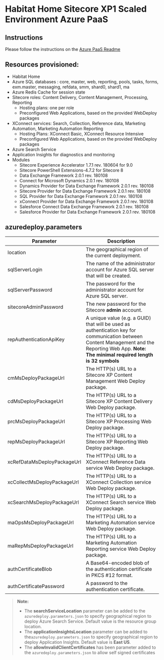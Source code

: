 # Habitat Home Sitecore XP1 Scaled Environment Azure PaaS

## Instructions

Please follow the instructions on the [Azure PaaS Readme](../Readme.md)

## Resources provisioned:

  * Habitat Home  
  * Azure SQL databases : core, master, web, reporting, pools, tasks, forms, exm.master, messaging, refdata, smm, shard0, shard1, ma
  * Azure Redis Cache for session state
  * Sitecore roles: Content Delivery, Content Management, Processing, Reporting
    * Hosting plans: one per role
    * Preconfigured Web Applications, based on the provided WebDeploy packages
  * XConnect services: Search, Collection, Reference data, Marketing Automation, Marketing Automation Reporting
    * Hosting Plans: XConnect Basic, XConnect Resource Intensive
    * Preconfigured Web Applications, based on the provided WebDeploy packages
  * Azure Search Service
  * Application Insights for diagnostics and monitoring
  * Modules
    * Sitecore Experience Accelerator 1.7.1 rev. 180604 for 9.0  
    * Sitecore PowerShell Extensions-4.7.2 for Sitecore 8  
    * Data Exchange Framework 2.0.1 rev. 180108  
    * Connect for Microsoft Dynamics 2.0.1 rev. 180108  
    * Dynamics Provider for Data Exchange Framework 2.0.1 rev. 180108  
    * Sitecore Provider for Data Exchange Framework 2.0.1 rev. 180108  
    * SQL Provider for Data Exchange Framework 2.0.1 rev. 180108  
    * xConnect Provider for Data Exchange Framework 2.0.1 rev. 180108  
    * Salesforce Connect Data Exchange Framework 2.0.1 rev. 180108  
    * Salesforce Provider for Data Exchange Framework 2.0.1 rev. 180108  

## azuredeploy.parameters

|Parameter                                  | Description
|-------------------------------------------|---------------------------------------------------------------------------------------------
| location                                  | The geographical region of the current deployment.
| sqlServerLogin                            | The name of the administrator account for Azure SQL server that will be created.
| sqlServerPassword                         | The password for the administrator account for Azure SQL server.
| sitecoreAdminPassword                     | The new password for the Sitecore **admin** account.
| repAuthenticationApiKey                   | A unique value (e.g. a GUID) that will be used as authentication key for communication between Content Management and the Reporting Web App. **Note: The minimal required length is 32 symbols**
| cmMsDeployPackageUrl                      | The HTTP(s) URL to a Sitecore XP Content Management Web Deploy package.
| cdMsDeployPackageUrl                      | The HTTP(s) URL to a Sitecore XP Content Delivery Web Deploy package.
| prcMsDeployPackageUrl                     | The HTTP(s) URL to a Sitecore XP Processing Web Deploy package.
| repMsDeployPackageUrl                     | The HTTP(s) URL to a Sitecore XP Reporting Web Deploy package.
| xcRefDataMsDeployPackageUrl               | The HTTP(s) URL to a XConnect Reference Data service Web Deploy package.
| xcCollectMsDeployPackageUrl               | The HTTP(s) URL to a XConnect Collection service Web Deploy package.
| xcSearchMsDeployPackageUrl                | The HTTP(s) URL to a XConnect Search service Web Deploy package.
| maOpsMsDeployPackageUrl                   | The HTTP(s) URL to a Marketing Automation service Web Deploy package.
| maRepMsDeployPackageUrl                   | The HTTP(s) URL to a Marketing Automation Reporting service Web Deploy package.
| authCertificateBlob                       | A Base64-encoded blob of the authentication certificate in PKCS #12 format.
| authCertificatePassword                   | A password to the authentication certificate.

> **Note:**
> * The **searchServiceLocation** parameter can be added to the `azuredeploy.parameters.json`
> to specify geographical region to deploy Azure Search Service. Default value is the resource
> group location.
> * The **applicationInsightsLocation** parameter can be added to the`azuredeploy.parameters.json`
> to specify geographical region to deploy Application Insights. Default value is **East US**.
> * The **allowInvalidClientCertificates** has been parameter added to the `azuredeploy.parameters.json` to allow self signed certificates